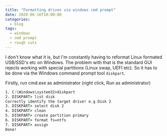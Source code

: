 ```yaml
---
title: "Formatting drives via windows cmd prompt"
date: 2020-06-16T10:00:00
categories:
  - blog
tags:
  - windows
  - cmd prompt
  - rough cuts
---
```


I don't know what it is, but I'm constantly having to reformat Linux formated USB/SSD's etc on Windows. The problem with that is the standard GUI rejects working with special partitions (Linux swap, UEFI etc). So it has to be done via the Windows command prompt tool `diskpart`.

Firstly, run cmd.exe as administrator (right click, Run as administrator)
```cmd
1. C:\Windows\system32>diskpart
2. DISKPART> list disk
Correctly identify the target drive! e.g Disk 2
3. DISKPART> select disk 2
4. DISKPART> clean
5. DISKPART> create partition primary
6. DISKPART> format fs=ntfs
7. DISKPART> assign
Done!
```


